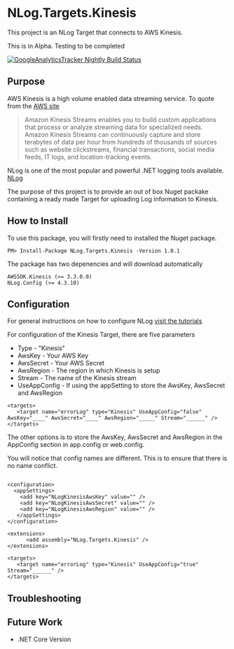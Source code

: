# NLog.Targets.Kinesis
This project is an NLog Target that connects to AWS Kinesis.

This is in Alpha. Testing to be completed 

[![GoogleAnalyticsTracker Nightly Build Status](https://www.myget.org/BuildSource/Badge/googleanalyticstracker?identifier=22c7cb16-bd83-4e97-8c33-2f5f366f0796)](https://www.myget.org/gallery/googleanalyticstracker)

## Purpose

AWS Kinesis is a high volume enabled data streaming service.
To quote from the [AWS site](https://aws.amazon.com/kinesis/streams/)

> Amazon Kinesis Streams enables you to build custom applications that process or analyze streaming data for specialized needs. Amazon Kinesis Streams can continuously capture and store terabytes of data per hour from hundreds of thousands of sources such as website clickstreams, financial transactions, social media feeds, IT logs, and location-tracking events. 

NLog is one of the most popular and powerful .NET logging tools available. [NLog](http://nlog-project.org/)

The purpose of this project is to provide an out of box Nuget packake containing a ready made Target for uploading Log information to Kinesis.

## How to Install

To use this package, you will firstly need to installed the Nuget package.

```
PM> Install-Package NLog.Targets.Kinesis -Version 1.0.1
```
The package has two depenencies and will download automatically

```
AWSSDK.Kinesis (>= 3.3.0.0)
NLog.Config (>= 4.3.10)
```

## Configuration

For general instructions on how to configure NLog [visit the tutorials](https://github.com/NLog/NLog/wiki/Tutorial)

For configuration of the Kinesis Target, there are five parameters
* Type - "Kinesis"
* AwsKey - Your AWS Key
* AwsSecret - Your AWS Secret
* AwsRegion - The region in which Kinesis is setup
* Stream - The name of the Kinesis stream
* UseAppConfig - If using the appSetting to store the AwsKey, AwsSecret and AwsRegion


```
<targets>
   <target name="errorLog" type="Kinesis" UseAppConfig="false" AwsKey="____" AwsSecret="____" AwsRegion="_____" Stream="______" />
</targets>
```

The other options is to store the AwsKey, AwsSecret and AwsRegion in the AppConfig section in app.config or web.config. 

You will notice that config names are different. This is to ensure that there is no name conflict.

```

<configuration>
  <appSettings>
    <add key="NLogKinesisAwsKey" value="" />
    <add key="NLogKinesisAwsSecret" value="" />
    <add key="NLogKinesisAwsRegion" value="" />
   </appSettings>
</configuration>

<extensions>
      <add assembly="NLog.Targets.Kinesis" />
</extensions>

<targets>
   <target name="errorLog" type="Kinesis" UseAppConfig="true" Stream="______" />
</targets>
```


## Troubleshooting



## Future Work

* .NET Core Version


